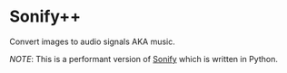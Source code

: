 # Sonify++

Convert images to audio signals AKA music.

*NOTE*: This is a performant version of [Sonify](https://github.com/dheerajshenoy/sonify/) which is written in Python.



